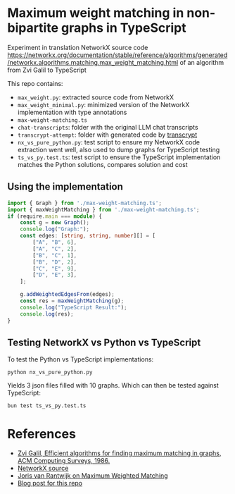 # Maximum weight matching in non-bipartite graphs in TypeScript
Experiment in translation NetworkX source code https://networkx.org/documentation/stable/reference/algorithms/generated/networkx.algorithms.matching.max_weight_matching.html of an algorithm from Zvi Galil to TypeScript

This repo contains:
- `max_weight.py`: extracted source code from NetworkX
- `max_weight_minimal.py`: minimized version of the NetworkX implementation with type annotations
- `max-weight-matching.ts`
- `chat-transcripts`: folder with the original LLM chat transcripts
- `transcrypt-attempt`: folder with generated code by [transcrypt](https://www.transcrypt.org/)
- `nx_vs_pure_python.py`: test script to ensure my NetworkX code extraction went well, also used to dump graphs for TypeScript testing
- `ts_vs_py.test.ts`: test script to ensure the TypeScript implementation matches the Python solutions, compares solution and cost

## Using the implementation
```typescript
import { Graph } from './max-weight-matching.ts';
import { maxWeightMatching } from './max-weight-matching.ts';
if (require.main === module) {
    const g = new Graph();
    console.log("Graph:");
    const edges: [string, string, number][] = [
        ["A", "B", 6],
        ["A", "C", 2],
        ["B", "C", 1],
        ["B", "D", 2],
        ["C", "E", 9],
        ["D", "E", 3],
    ];

    g.addWeightedEdgesFrom(edges);
    const res = maxWeightMatching(g);
    console.log("TypeScript Result:");
    console.log(res);
}
```


## Testing NetworkX vs Python vs TypeScript
To test the Python vs TypeScript implementations:
```
python nx_vs_pure_python.py
```
Yields 3 json files filled with 10 graphs.
Which can then be tested against TypeScript:
```
bun test ts_vs_py.test.ts
```

# References
- [Zvi Galil, Efficient algorithms for finding maximum matching in graphs, ACM Computing Surveys, 1986.](https://dl.acm.org/doi/10.1145/6462.6502)
- [NetworkX source](https://networkx.org/documentation/stable/reference/algorithms/generated/networkx.algorithms.matching.max_weight_matching.html)
- [Joris van Rantwijk on Maximum Weighted Matching](https://jorisvr.nl/article/maximum-matching)
- [Blog post for this repo](https://portegi.es/blog/translating-max-weight-graph-matching-llms)